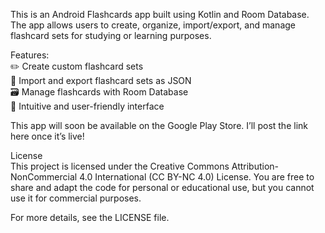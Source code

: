This is an Android Flashcards app built using Kotlin and Room Database. The app allows users to create, organize, import/export, and manage flashcard sets for studying or learning purposes.  

Features:  
✏️ Create custom flashcard sets  
🔄 Import and export flashcard sets as JSON  
🗃️ Manage flashcards with Room Database  
🎨 Intuitive and user-friendly interface  
  
This app will soon be available on the Google Play Store. I’ll post the link here once it’s live!

License  
This project is licensed under the Creative Commons Attribution-NonCommercial 4.0 International (CC BY-NC 4.0) License. You are free to share and adapt the code for personal or educational use, but you cannot use it for commercial purposes.  

For more details, see the LICENSE file.  
